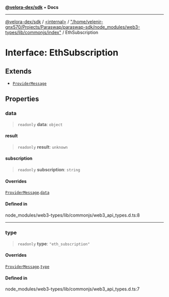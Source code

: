 [**@velora-dex/sdk**](../../../../README.md) • **Docs**

***

[@velora-dex/sdk](../../../../globals.md) / [\<internal\>](../../../README.md) / ["/home/velenir-gnx570/Projects/Paraswap/paraswap-sdk/node\_modules/web3-types/lib/commonjs/index"](../README.md) / EthSubscription

# Interface: EthSubscription

## Extends

- [`ProviderMessage`](../../../interfaces/ProviderMessage.md)

## Properties

### data

> `readonly` **data**: `object`

#### result

> `readonly` **result**: `unknown`

#### subscription

> `readonly` **subscription**: `string`

#### Overrides

[`ProviderMessage`](../../../interfaces/ProviderMessage.md).[`data`](../../../interfaces/ProviderMessage.md#data)

#### Defined in

node\_modules/web3-types/lib/commonjs/web3\_api\_types.d.ts:8

***

### type

> `readonly` **type**: `"eth_subscription"`

#### Overrides

[`ProviderMessage`](../../../interfaces/ProviderMessage.md).[`type`](../../../interfaces/ProviderMessage.md#type)

#### Defined in

node\_modules/web3-types/lib/commonjs/web3\_api\_types.d.ts:7
